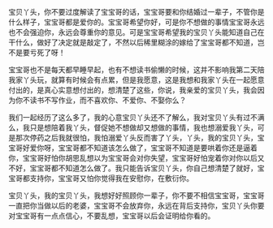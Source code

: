 宝贝丫头，你不要过度解读了宝宝哥的话，宝宝哥要和你结婚过一辈子，不管你是什么样子，宝宝哥都是爱你的。宝宝哥希望你好，可是你不想做的事情宝宝哥永远也不会强迫你，永远会尊重你的意见。可是宝宝哥希望我的宝贝丫头能知道自己在干什么，做好了决定就是敲定了，不然以后稀里糊涂的嫁给了宝宝哥都不知道，岂不是要亏死了呀！

宝宝哥也不是每天都早睡早起，也有不想读书偷懒的时候，这并不影响我第二天陪我家丫头玩，就算有时候会有点累，但是我愿意，这是我想和我家丫头在一起愿意付出的，是真心实意想付出的，想清楚了这些，你说，我亲爱的宝贝丫头，我会因为你不读书不写作业，而不喜欢你、不爱你、不娶你么？

我们一起经历了这么多了，我的心意宝贝丫头还不了解么，我对宝贝丫头有过不满么，我只是想陪着我丫头，督促她不想做却又想做的事情，我也想溺爱我丫头，可是那次停药之后我就很怕，我怕溺爱丫头反而害了丫头，丫头，我的宝贝丫头，宝宝哥好爱你呀，宝宝哥都不知道该怎么做了，宝宝哥不知道是要哄着你还是逼着你，宝宝哥好怕你胡思乱想以为宝宝哥会对你失望，宝宝哥好怕宠着你对你以后又不好，宝宝哥都不知道怎么做了。我只能告诉宝贝丫头，你自己想清楚了就好，宝宝哥都支持你，宝宝哥又怕你觉得我在安慰你，在敷衍你。

宝贝丫头，我的宝贝丫头，我想好好照顾你一辈子，你不要不相信宝宝哥，宝宝哥一直把你当做以后的老婆，宝宝哥不会放弃你，永远在背后支持你，宝贝丫头你要对宝宝哥有一点点信心，不要乱想，宝宝哥以后会证明给你看的。
